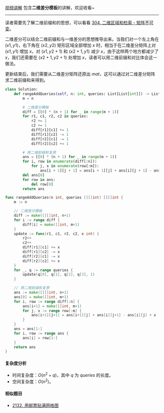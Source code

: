 [视频讲解](https://www.bilibili.com/video/BV1QT41127kJ/) 包含**二维差分模板**的讲解，欢迎收看~

---

读者需要先了解二维前缀和的思想，可以看看 [304. 二维区域和检索 - 矩阵不可变](https://leetcode.cn/problems/range-sum-query-2d-immutable/)。

二维差分可以结合二维前缀和与一维差分的思想推导出来。当我们对一个左上角在 $(x1,y1)$，右下角在 $(x2,y2)$ 矩形区域全部增加 $x$ 时，相当于在二维差分矩阵上对 $(x1,y1)$ 增加 $x$，对 $(x1,y2+1)$ 和 $(x2+1,y1)$ 减少 $x$，由于这样两个地方都减少了 $x$，我们还需要在 $(x2+1,y2+1)$ 处增加 $x$，读者可以用二维前缀和对比体会这一做法。

更新结束后，我们需要从二维差分矩阵还原出 $\textit{mat}$，这可以通过对二维差分矩阵求二维前缀和来得到。

```py [sol1-Python3]
class Solution:
    def rangeAddQueries(self, n: int, queries: List[List[int]]) -> List[List[int]]:
        m = n

        # 二维差分模板
        diff = [[0] * (n + 1) for _ in range(m + 1)]
        for r1, c1, r2, c2 in queries:
            r2 += 1
            c2 += 1
            diff[r1][c1] += 1
            diff[r1][c2] -= 1
            diff[r2][c1] -= 1
            diff[r2][c2] += 1

        # 用二维前缀和复原
        ans = [[0] * (n + 1) for _ in range(m + 1)]
        for i, row in enumerate(diff[:n]):
            for j, x in enumerate(row[:m]):
                ans[i + 1][j + 1] = ans[i + 1][j] + ans[i][j + 1] - ans[i][j] + x
        del ans[0]
        for row in ans:
            del row[0]
        return ans
```

```go [sol1-Go]
func rangeAddQueries(n int, queries [][]int) [][]int {
	m := n

	// 二维差分模板
	diff := make([][]int, n+1)
	for i := range diff {
		diff[i] = make([]int, m+1)
	}
	update := func(r1, c1, r2, c2, x int) {
		r2++
		c2++
		diff[r1][c1] += x
		diff[r1][c2] -= x
		diff[r2][c1] -= x
		diff[r2][c2] += x
	}
	for _, q := range queries {
		update(q[0], q[1], q[2], q[3], 1)
	}

	// 用二维前缀和复原
	ans := make([][]int, n+1)
	ans[0] = make([]int, m+1)
	for i, row := range diff[:n] {
		ans[i+1] = make([]int, m+1)
		for j, x := range row[:m] {
			ans[i+1][j+1] = ans[i+1][j] + ans[i][j+1] - ans[i][j] + x
		}
	}
	ans = ans[1:]
	for i, row := range ans {
		ans[i] = row[1:]
	}
	return ans
}
```

#### 复杂度分析

- 时间复杂度：$O(n^2+q)$，其中 $q$ 为 $\textit{queries}$ 的长度。
- 空间复杂度：$O(n^2)$。

#### 相似题目

- [2132. 用邮票贴满网格图](https://leetcode.cn/problems/stamping-the-grid/)
